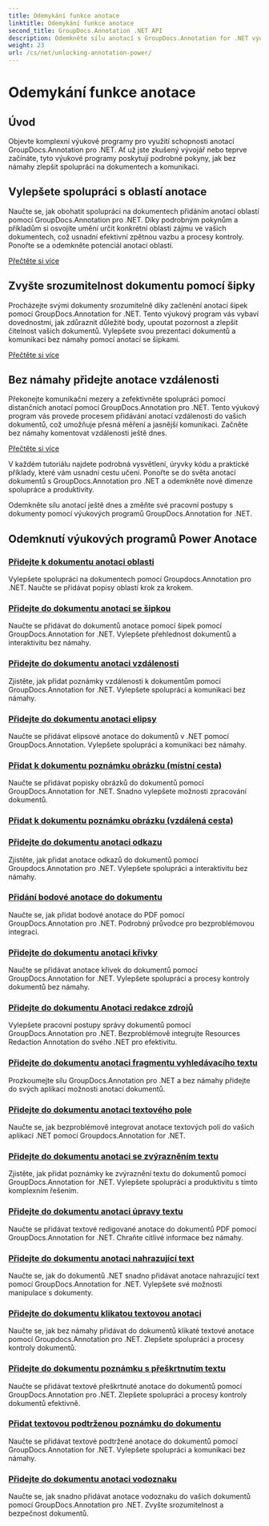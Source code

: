 ```yaml
---
title: Odemykání funkce anotace
linktitle: Odemykání funkce anotace
second_title: GroupDocs.Annotation .NET API
description: Odemkněte sílu anotací s GroupDocs.Annotation for .NET výukových programů. Naučte se přidávat různé anotace krok za krokem a vylepšete spolupráci bez námahy.
weight: 23
url: /cs/net/unlocking-annotation-power/
---
```


# Odemykání funkce anotace

## Úvod

Objevte komplexní výukové programy pro využití schopnosti anotací GroupDocs.Annotation pro .NET. Ať už jste zkušený vývojář nebo teprve začínáte, tyto výukové programy poskytují podrobné pokyny, jak bez námahy zlepšit spolupráci na dokumentech a komunikaci.

## Vylepšete spolupráci s oblastí anotace

Naučte se, jak obohatit spolupráci na dokumentech přidáním anotací oblastí pomocí GroupDocs.Annotation pro .NET. Díky podrobným pokynům a příkladům si osvojíte umění určit konkrétní oblasti zájmu ve vašich dokumentech, což usnadní efektivní zpětnou vazbu a procesy kontroly. Ponořte se a odemkněte potenciál anotací oblastí.

[Přečtěte si více](./add-area-annotation/)

## Zvyšte srozumitelnost dokumentu pomocí šipky

Procházejte svými dokumenty srozumitelně díky začlenění anotací šipek pomocí GroupDocs.Annotation for .NET. Tento výukový program vás vybaví dovednostmi, jak zdůraznit důležité body, upoutat pozornost a zlepšit čitelnost vašich dokumentů. Vylepšete svou prezentaci dokumentů a komunikaci bez námahy pomocí anotací se šipkami.

[Přečtěte si více](./add-arrow-annotation/)

## Bez námahy přidejte anotace vzdálenosti

Překonejte komunikační mezery a zefektivněte spolupráci pomocí distančních anotací pomocí GroupDocs.Annotation pro .NET. Tento výukový program vás provede procesem přidávání anotací vzdálenosti do vašich dokumentů, což umožňuje přesná měření a jasnější komunikaci. Začněte bez námahy komentovat vzdálenosti ještě dnes.

[Přečtěte si více](./add-distance-annotation/)

V každém tutoriálu najdete podrobná vysvětlení, úryvky kódu a praktické příklady, které vám usnadní cestu učení. Ponořte se do světa anotací dokumentů s GroupDocs.Annotation pro .NET a odemkněte nové dimenze spolupráce a produktivity.

Odemkněte sílu anotací ještě dnes a změňte své pracovní postupy s dokumenty pomocí výukových programů GroupDocs.Annotation for .NET.

## Odemknutí výukových programů Power Anotace
### [Přidejte k dokumentu anotaci oblasti](./add-area-annotation/)
Vylepšete spolupráci na dokumentech pomocí Groupdocs.Annotation pro .NET. Naučte se přidávat popisy oblastí krok za krokem.
### [Přidejte do dokumentu anotaci se šipkou](./add-arrow-annotation/)
Naučte se přidávat do dokumentů anotace pomocí šipek pomocí GroupDocs.Annotation for .NET. Vylepšete přehlednost dokumentů a interaktivitu bez námahy.
### [Přidejte do dokumentu anotaci vzdálenosti](./add-distance-annotation/)
Zjistěte, jak přidat poznámky vzdálenosti k dokumentům pomocí GroupDocs.Annotation for .NET. Vylepšete spolupráci a komunikaci bez námahy.
### [Přidejte do dokumentu anotaci elipsy](./add-ellipse-annotation/)
Naučte se přidávat elipsové anotace do dokumentů v .NET pomocí GroupDocs.Annotation. Vylepšete spolupráci a komunikaci bez námahy.
### [Přidat k dokumentu poznámku obrázku (místní cesta)](./add-image-annotation-local-path/)
Naučte se přidávat popisky obrázků do dokumentů pomocí GroupDocs.Annotation for .NET. Snadno vylepšete možnosti zpracování dokumentů.
### [Přidat k dokumentu poznámku obrázku (vzdálená cesta)](./add-image-annotation-remote-path/)
### [Přidejte do dokumentu anotaci odkazu](./add-link-annotation/)
Zjistěte, jak přidat anotace odkazů do dokumentů pomocí Groupdocs.Annotation pro .NET. Vylepšete spolupráci a interaktivitu bez námahy.
### [Přidání bodové anotace do dokumentu](./add-point-annotation/)
Naučte se, jak přidat bodové anotace do PDF pomocí GroupDocs.Annotation pro .NET. Podrobný průvodce pro bezproblémovou integraci.
### [Přidejte do dokumentu anotaci křivky](./add-polyline-annotation/)
Naučte se přidávat anotace křivek do dokumentů pomocí GroupDocs.Annotation for .NET. Vylepšete spolupráci a procesy kontroly dokumentů bez námahy.
### [Přidejte do dokumentu Anotaci redakce zdrojů](./add-resources-redaction-annotation/)
Vylepšete pracovní postupy správy dokumentů pomocí GroupDocs.Annotation pro .NET. Bezproblémově integrujte Resources Redaction Annotation do svého .NET pro efektivitu.
### [Přidejte do dokumentu anotaci fragmentu vyhledávacího textu](./add-search-text-fragment-annotation/)
Prozkoumejte sílu GroupDocs.Annotation pro .NET a bez námahy přidejte do svých aplikací možnosti anotací dokumentů.
### [Přidejte do dokumentu anotaci textového pole](./add-text-field-annotation/)
Naučte se, jak bezproblémově integrovat anotace textových polí do vašich aplikací .NET pomocí Groupdocs.Annotation for .NET.
### [Přidejte do dokumentu anotaci se zvýrazněním textu](./add-text-highlight-annotation/)
Zjistěte, jak přidat poznámky ke zvýraznění textu do dokumentů pomocí GroupDocs.Annotation for .NET. Vylepšete spolupráci a produktivitu s tímto komplexním řešením.
### [Přidejte do dokumentu anotaci úpravy textu](./add-text-redaction-annotation/)
Naučte se přidávat textové redigované anotace do dokumentů PDF pomocí GroupDocs.Annotation for .NET. Chraňte citlivé informace bez námahy.
### [Přidejte do dokumentu anotaci nahrazující text](./add-text-replacement-annotation/)
Naučte se, jak do dokumentů .NET snadno přidávat anotace nahrazující text pomocí GroupDocs.Annotation for .NET. Vylepšete své možnosti manipulace s dokumenty.
### [Přidejte do dokumentu klikatou textovou anotaci](./add-text-squiggly-annotation/)
Naučte se, jak bez námahy přidávat do dokumentů klikaté textové anotace pomocí Groupdocs.Annotation pro .NET. Zlepšete spolupráci a procesy kontroly dokumentů.
### [Přidejte do dokumentu poznámku s přeškrtnutím textu](./add-text-strikeout-annotation/)
Naučte se přidávat textové přeškrtnuté anotace do dokumentů pomocí GroupDocs.Annotation pro .NET. Zlepšete spolupráci a procesy kontroly dokumentů efektivně.
### [Přidat textovou podtrženou poznámku do dokumentu](./add-text-underline-annotation/)
Naučte se přidávat textové podtržené anotace do dokumentů pomocí GroupDocs.Annotation for .NET. Vylepšete spolupráci a komunikaci bez námahy.
### [Přidejte do dokumentu anotaci vodoznaku](./add-watermark-annotation/)
Naučte se, jak snadno přidávat anotace vodoznaku do vašich dokumentů pomocí GroupDocs.Annotation pro .NET. Zvyšte srozumitelnost a bezpečnost dokumentů.